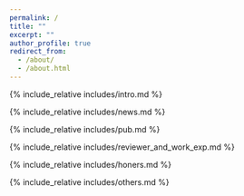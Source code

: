 ```yaml
---
permalink: /
title: ""
excerpt: ""
author_profile: true
redirect_from: 
  - /about/
  - /about.html
---
```


<span class='anchor' id='about-me'></span>
{% include_relative includes/intro.md %}

{% include_relative includes/news.md %}

{% include_relative includes/pub.md %}

{% include_relative includes/reviewer_and_work_exp.md %}

{% include_relative includes/honers.md %}

{% include_relative includes/others.md %}